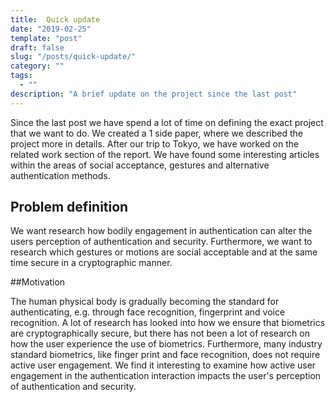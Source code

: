 ```yaml
---
title:  Quick update
date: "2019-02-25"
template: "post"
draft: false
slug: "/posts/quick-update/"
category: ""
tags:
  - ""
description: "A brief update on the project since the last post"
---
```


Since the last post we have spend a lot of time on defining the exact project that we want to do. We created a 1 side paper, where we described the project more in details. After our trip to Tokyo, we have worked on the related work section of the report. We have found some interesting articles within the areas of social acceptance, gestures and alternative authentication methods.  

## Problem definition 

We want research how bodily engagement in authentication can alter the users perception of authentication and security. Furthermore, we want to research which gestures or motions are social acceptable and at the same time secure in a cryptographic manner. 

##Motivation

The human physical body is gradually becoming the standard for authenticating, e.g. through face recognition, fingerprint and voice recognition. A lot of research has looked into how we ensure that biometrics are cryptographically secure, but there has not been a lot of research on how the user experience the use of biometrics. Furthermore, many industry standard biometrics, like finger print and face recognition, does not require active user engagement. We find it interesting to examine how active user engagement in the authentication interaction impacts the user's perception of authentication and security. 

